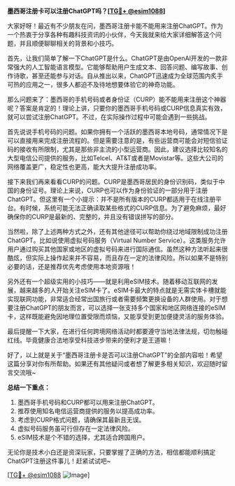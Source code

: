 **墨西哥注册卡可以注册ChatGPT吗？[[TG💪+ @esim1088](https://t.me/s/esim1088)]**

大家好呀！最近有不少朋友在问，墨西哥注册卡能不能用来注册ChatGPT。作为一个热衷于分享各种有趣科技资讯的小伙伴，今天我就来给大家详细解答这个问题，并且顺便聊聊相关的背景和小技巧。

首先，让我们简单了解一下ChatGPT是什么。ChatGPT是由OpenAI开发的一款非常强大的人工智能语言模型。它能够帮助用户生成文本、回答问题、编写故事、创作诗歌，甚至还能参与对话。自从推出以来，ChatGPT迅速成为全球范围内炙手可热的应用之一，很多人都迫不及待地想要体验它的神奇功能。

那么问题来了：墨西哥的手机号码或者身份证（CURP）能不能用来注册这个神器呢？答案是肯定的！理论上讲，只要你的墨西哥手机号码或CURP信息真实有效，就可以尝试注册ChatGPT。不过，在实际操作过程中可能会遇到一些挑战。

首先说说手机号码的问题。如果你拥有一个活跃的墨西哥本地号码，通常情况下是可以直接用来完成注册流程的。但是需要注意的是，有些运营商可能会对短信验证码的接收有所限制，尤其是那些非主流的小型运营商。因此，建议选择比较知名的大型电信公司提供的服务，比如Telcel、AT&T或者是Movistar等。这些大公司的网络覆盖更广，稳定性也更高，能大大提升注册成功率。

接下来我们再来看看CURP的问题。CURP是墨西哥居民的身份识别码，类似于中国的身份证号。理论上来说，CURP也可以作为身份验证的一部分用于注册ChatGPT。但这里有一个小提示：并不是所有版本的CURP都适用于在线注册平台。有时候，系统可能无法正确读取某些格式的CURP信息。为了避免麻烦，最好确保你的CURP是最新的、完整的，并且没有错误拼写的部分。

当然啦，除了上述两种方式之外，还有其他途径可以帮助你绕过地域限制成功注册ChatGPT。比如说使用虚拟号码服务（Virtual Number Service）。这类服务允许用户通过购买其他国家或地区的虚拟号码来进行国际通信。虽然这种方法听起来很酷炫，但实际上操作起来并不容易，而且存在一定的法律风险。所以如果不是特别必要的话，还是推荐优先考虑使用本地资源哦！

另外还有一个超级实用的小技巧——就是利用eSIM技术。随着移动互联网的发展，越来越多的人开始关注eSIM卡了。eSIM卡最大的特点就是无需实体卡槽就能实现联网功能，非常适合经常出国旅行或者需要频繁更换设备的人群使用。对于想要注册ChatGPT的朋友而言，可以选择一张支持多个国家和地区网络连接的eSIM卡，这样既能避免因地理位置受限而烦恼，又能享受到更加便捷灵活的服务体验。

最后提醒一下大家，在进行任何跨境网络活动时都要遵守当地法律法规，切勿触碰红线。毕竟健康合法地享受科技进步带来的便利才是王道嘛！

好了，以上就是关于“墨西哥注册卡是否可以注册ChatGPT”的全部内容啦！希望这篇分享对你有所帮助。如果还有其他疑问或者想了解更多相关知识，欢迎随时留言交流哦~ 

**总结一下重点：**
1. 墨西哥手机号码和CURP都可以用来注册ChatGPT。
2. 推荐使用知名电信运营商提供的服务以提高成功率。
3. 考虑到CURP格式问题，请确保其最新且无误。
4. 虚拟号码服务虽可行但存在一定法律风险。
5. eSIM技术是个不错的选择，尤其适合跨国用户。

无论你是技术小白还是资深玩家，只要掌握了正确的方法，相信都能顺利搞定ChatGPT注册这件事儿！赶紧试试吧~

[[TG💪+ @esim1088](https://t.me/s/esim1088) ![Image](https://i.postimg.cc/4NQfJmqS/Snipaste-2025-05-13-00-14-12.png)]